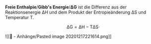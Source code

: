 **Freie Enthalpie**/**Gibb's Energie**/**$\mathrm{\Delta G}$** ist die Differenz aus der Reaktionsenergie $\mathrm{\Delta H}$ und dem Produkt der Entropieänderung $\mathrm{\Delta S}$ und Temperatur $\mathrm{T}$.

$$
\mathrm{\Delta G} = \mathrm{\Delta H} - \mathrm{T} \mathrm{\Delta S} \cdot
$$

![[📎 - Anhänge/Pasted image 20201217221614.png]]
